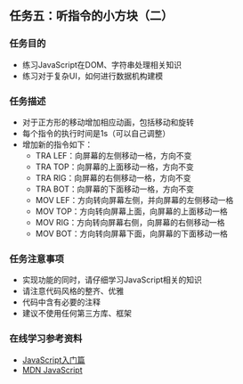 
## 任务五：听指令的小方块（二）

### 任务目的
- 练习JavaScript在DOM、字符串处理相关知识
- 练习对于复杂UI，如何进行数据机构建模
### 任务描述
- 对于正方形的移动增加相应动画，包括移动和旋转
- 每个指令的执行时间是1s（可以自己调整）
- 增加新的指令如下：
  - TRA LEF：向屏幕的左侧移动一格，方向不变
  - TRA TOP：向屏幕的上面移动一格，方向不变
  - TRA RIG：向屏幕的右侧移动一格，方向不变
  - TRA BOT：向屏幕的下面移动一格，方向不变
  - MOV LEF：方向转向屏幕左侧，并向屏幕的左侧移动一格
  - MOV TOP：方向转向屏幕上面，向屏幕的上面移动一格
  - MOV RIG：方向转向屏幕右侧，向屏幕的右侧移动一格
  - MOV BOT：方向转向屏幕下面，向屏幕的下面移动一格
### 任务注意事项
- 实现功能的同时，请仔细学习JavaScript相关的知识
- 请注意代码风格的整齐、优雅
- 代码中含有必要的注释
- 建议不使用任何第三方库、框架
### 在线学习参考资料
*  [JavaScript入门篇][1]
*  [MDN JavaScript][2]


  [1]: http://www.imooc.com/view/36
  [2]: https://developer.mozilla.org/zh-CN/docs/Web/JavaScript